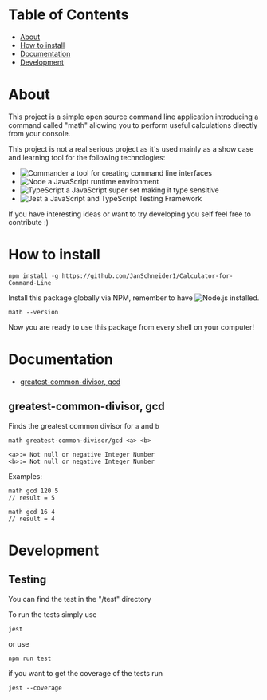 # Table of Contents

- [About](#About)
- [How to install](#How-to-install)
- [Documentation](#Documentation)
- [Development](#Development)

# About

This project is a simple open source command line application introducing
a command called "math" allowing you to perform useful calculations directly
from your console.

This project is not a real serious project as it's used mainly as a show case
and learning tool for the following technologies:

- ![Commander](https://github.com/tj/commander.js/) a tool for creating command line interfaces
- ![Node](https://nodejs.org/en/) a JavaScript runtime environment
- ![TypeScript](https://www.typescriptlang.org/) a JavaScript super set making it type sensitive
- ![Jest](https://www.typescriptlang.org/) a JavaScript and TypeScript Testing Framework

If you have interesting ideas or want to try developing you self feel free to contribute :)

# How to install

    npm install -g https://github.com/JanSchneider1/Calculator-for-Command-Line
    
Install this package globally via NPM, remember to have ![Node.js](https://nodejs.org/en/)
installed.

    math --version
    
Now you are ready to use this package from every shell on your computer! 

# Documentation

- [greatest-common-divisor, gcd](#greatest-common-divisor,-gdc)

## greatest-common-divisor, gcd

Finds the greatest common divisor for `a` and `b`

    math greatest-common-divisor/gcd <a> <b>
    
    <a>:= Not null or negative Integer Number
    <b>:= Not null or negative Integer Number
    
Examples:
    
    math gcd 120 5
    // result = 5
    
    math gcd 16 4
    // result = 4
    
# Development

## Testing

You can find the test in the "/test" directory

To run the tests simply use

    jest
    
or use

    npm run test
    
if you want to get the coverage of the tests run

    jest --coverage